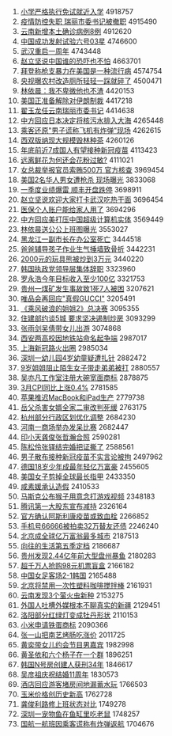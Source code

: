 1. [小学严格执行免试就近入学](http://www.baidu.com/baidu?cl=3&tn=SE_baiduhomet8_jmjb7mjw&rsv_dl=fyb_top&fr=top1000&wd=%D0%A1%D1%A7%D1%CF%B8%F1%D6%B4%D0%D0%C3%E2%CA%D4%BE%CD%BD%FC%C8%EB%D1%A7) 4918757
1. [疫情防控失职 瑞丽市委书记被撤职](http://www.baidu.com/baidu?cl=3&tn=SE_baiduhomet8_jmjb7mjw&rsv_dl=fyb_top&fr=top1000&wd=%D2%DF%C7%E9%B7%C0%BF%D8%CA%A7%D6%B0%20%C8%F0%C0%F6%CA%D0%CE%AF%CA%E9%BC%C7%B1%BB%B3%B7%D6%B0) 4915490
1. [云南新增本土确诊病例8例](http://www.baidu.com/baidu?cl=3&tn=SE_baiduhomet8_jmjb7mjw&rsv_dl=fyb_top&fr=top1000&wd=%D4%C6%C4%CF%D0%C2%D4%F6%B1%BE%CD%C1%C8%B7%D5%EF%B2%A1%C0%FD8%C0%FD) 4912620
1. [中国成功发射试验六号03星](http://www.baidu.com/baidu?cl=3&tn=SE_baiduhomet8_jmjb7mjw&rsv_dl=fyb_top&fr=top1000&wd=%D6%D0%B9%FA%B3%C9%B9%A6%B7%A2%C9%E4%CA%D4%D1%E9%C1%F9%BA%C503%D0%C7) 4746600
1. [武汉重启一周年](http://www.baidu.com/baidu?cl=3&tn=SE_baiduhomet8_jmjb7mjw&rsv_dl=fyb_top&fr=top1000&wd=%CE%E4%BA%BA%D6%D8%C6%F4%D2%BB%D6%DC%C4%EA) 4743448
1. [赵立坚说中国谁的恐吓也不怕](http://www.baidu.com/baidu?cl=3&tn=SE_baiduhomet8_jmjb7mjw&rsv_dl=fyb_top&fr=top1000&wd=%D5%D4%C1%A2%BC%E1%CB%B5%D6%D0%B9%FA%CB%AD%B5%C4%BF%D6%CF%C5%D2%B2%B2%BB%C5%C2) 4663701
1. [拜登称枪支暴力在美国是一种流行病](http://www.baidu.com/baidu?cl=3&tn=SE_baiduhomet8_jmjb7mjw&rsv_dl=fyb_top&fr=top1000&wd=%B0%DD%B5%C7%B3%C6%C7%B9%D6%A7%B1%A9%C1%A6%D4%DA%C3%C0%B9%FA%CA%C7%D2%BB%D6%D6%C1%F7%D0%D0%B2%A1) 4574754
1. [央视曝农村改造厕所轻轻一踩就碎了](http://www.baidu.com/baidu?cl=3&tn=SE_baiduhomet8_jmjb7mjw&rsv_dl=fyb_top&fr=top1000&wd=%D1%EB%CA%D3%C6%D8%C5%A9%B4%E5%B8%C4%D4%EC%B2%DE%CB%F9%C7%E1%C7%E1%D2%BB%B2%C8%BE%CD%CB%E9%C1%CB) 4500471
1. [林依晨：我不卑微他也不渣](http://www.baidu.com/baidu?cl=3&tn=SE_baiduhomet8_jmjb7mjw&rsv_dl=fyb_top&fr=top1000&wd=%C1%D6%D2%C0%B3%BF%A3%BA%CE%D2%B2%BB%B1%B0%CE%A2%CB%FB%D2%B2%B2%BB%D4%FC) 4420153
1. [美国正准备解除对伊朗制裁](http://www.baidu.com/baidu?cl=3&tn=SE_baiduhomet8_jmjb7mjw&rsv_dl=fyb_top&fr=top1000&wd=%C3%C0%B9%FA%D5%FD%D7%BC%B1%B8%BD%E2%B3%FD%B6%D4%D2%C1%C0%CA%D6%C6%B2%C3) 4417218
1. [翟玉龙任云南瑞丽市委书记](http://www.baidu.com/baidu?cl=3&tn=SE_baiduhomet8_jmjb7mjw&rsv_dl=fyb_top&fr=top1000&wd=%B5%D4%D3%F1%C1%FA%C8%CE%D4%C6%C4%CF%C8%F0%C0%F6%CA%D0%CE%AF%CA%E9%BC%C7) 4414638
1. [中方回应日本决定将核污水排入大海](http://www.baidu.com/baidu?cl=3&tn=SE_baiduhomet8_jmjb7mjw&rsv_dl=fyb_top&fr=top1000&wd=%D6%D0%B7%BD%BB%D8%D3%A6%C8%D5%B1%BE%BE%F6%B6%A8%BD%AB%BA%CB%CE%DB%CB%AE%C5%C5%C8%EB%B4%F3%BA%A3) 4265448
1. [乘客还原"男子谎称飞机有炸弹"现场](http://www.baidu.com/baidu?cl=3&tn=SE_baiduhomet8_jmjb7mjw&rsv_dl=fyb_top&fr=top1000&wd=%B3%CB%BF%CD%BB%B9%D4%AD%22%C4%D0%D7%D3%BB%D1%B3%C6%B7%C9%BB%FA%D3%D0%D5%A8%B5%AF%22%CF%D6%B3%A1) 4262615
1. [西双版纳现大规模毁林种茶](http://www.baidu.com/baidu?cl=3&tn=SE_baiduhomet8_jmjb7mjw&rsv_dl=fyb_top&fr=top1000&wd=%CE%F7%CB%AB%B0%E6%C4%C9%CF%D6%B4%F3%B9%E6%C4%A3%BB%D9%C1%D6%D6%D6%B2%E8) 4260126
1. [年底前近7成国人有望接种新冠疫苗](http://www.baidu.com/baidu?cl=3&tn=SE_baiduhomet8_jmjb7mjw&rsv_dl=fyb_top&fr=top1000&wd=%C4%EA%B5%D7%C7%B0%BD%FC7%B3%C9%B9%FA%C8%CB%D3%D0%CD%FB%BD%D3%D6%D6%D0%C2%B9%DA%D2%DF%C3%E7) 4113423
1. [远离鲜花为何还会花粉过敏?](http://www.baidu.com/baidu?cl=3&tn=SE_baiduhomet8_jmjb7mjw&rsv_dl=fyb_top&fr=top1000&wd=%D4%B6%C0%EB%CF%CA%BB%A8%CE%AA%BA%CE%BB%B9%BB%E1%BB%A8%B7%DB%B9%FD%C3%F4%3F) 4111021
1. [女总裁举报官员索贿500万 官方核查](http://www.baidu.com/baidu?cl=3&tn=SE_baiduhomet8_jmjb7mjw&rsv_dl=fyb_top&fr=top1000&wd=%C5%AE%D7%DC%B2%C3%BE%D9%B1%A8%B9%D9%D4%B1%CB%F7%BB%DF500%CD%F2%20%B9%D9%B7%BD%BA%CB%B2%E9) 3969454
1. [美国2名华人男女遭枪杀 现场曝光](http://www.baidu.com/baidu?cl=3&tn=SE_baiduhomet8_jmjb7mjw&rsv_dl=fyb_top&fr=top1000&wd=%C3%C0%B9%FA2%C3%FB%BB%AA%C8%CB%C4%D0%C5%AE%D4%E2%C7%B9%C9%B1%20%CF%D6%B3%A1%C6%D8%B9%E2) 3833068
1. [一季度业绩爆雷 顺丰开盘跌停](http://www.baidu.com/baidu?cl=3&tn=SE_baiduhomet8_jmjb7mjw&rsv_dl=fyb_top&fr=top1000&wd=%D2%BB%BC%BE%B6%C8%D2%B5%BC%A8%B1%AC%C0%D7%20%CB%B3%B7%E1%BF%AA%C5%CC%B5%F8%CD%A3) 3698911
1. [赵立坚说欢迎大家打卡武汉吃热干面](http://www.baidu.com/baidu?cl=3&tn=SE_baiduhomet8_jmjb7mjw&rsv_dl=fyb_top&fr=top1000&wd=%D5%D4%C1%A2%BC%E1%CB%B5%BB%B6%D3%AD%B4%F3%BC%D2%B4%F2%BF%A8%CE%E4%BA%BA%B3%D4%C8%C8%B8%C9%C3%E6) 3696454
1. [医保个人账户能给家人用了](http://www.baidu.com/baidu?cl=3&tn=SE_baiduhomet8_jmjb7mjw&rsv_dl=fyb_top&fr=top1000&wd=%D2%BD%B1%A3%B8%F6%C8%CB%D5%CB%BB%A7%C4%DC%B8%F8%BC%D2%C8%CB%D3%C3%C1%CB) 3694296
1. [中方回应美打压中国超级计算机实体](http://www.baidu.com/baidu?cl=3&tn=SE_baiduhomet8_jmjb7mjw&rsv_dl=fyb_top&fr=top1000&wd=%D6%D0%B7%BD%BB%D8%D3%A6%C3%C0%B4%F2%D1%B9%D6%D0%B9%FA%B3%AC%BC%B6%BC%C6%CB%E3%BB%FA%CA%B5%CC%E5) 3569449
1. [林依晨送公公上班图曝光](http://www.baidu.com/baidu?cl=3&tn=SE_baiduhomet8_jmjb7mjw&rsv_dl=fyb_top&fr=top1000&wd=%C1%D6%D2%C0%B3%BF%CB%CD%B9%AB%B9%AB%C9%CF%B0%E0%CD%BC%C6%D8%B9%E2) 3553027
1. [黑龙江一副市长在办公室死亡](http://www.baidu.com/baidu?cl=3&tn=SE_baiduhomet8_jmjb7mjw&rsv_dl=fyb_top&fr=top1000&wd=%BA%DA%C1%FA%BD%AD%D2%BB%B8%B1%CA%D0%B3%A4%D4%DA%B0%EC%B9%AB%CA%D2%CB%C0%CD%F6) 3444518
1. [爸爸辅导孩子作业生气捶墙致骨折](http://www.baidu.com/baidu?cl=3&tn=SE_baiduhomet8_jmjb7mjw&rsv_dl=fyb_top&fr=top1000&wd=%B0%D6%B0%D6%B8%A8%B5%BC%BA%A2%D7%D3%D7%F7%D2%B5%C9%FA%C6%F8%B4%B7%C7%BD%D6%C2%B9%C7%D5%DB) 3442231
1. [2000元的玩具熊被炒到3万元](http://www.baidu.com/baidu?cl=3&tn=SE_baiduhomet8_jmjb7mjw&rsv_dl=fyb_top&fr=top1000&wd=2000%D4%AA%B5%C4%CD%E6%BE%DF%D0%DC%B1%BB%B3%B4%B5%BD3%CD%F2%D4%AA) 3440220
1. [韩国执政党领导层集体辞职](http://www.baidu.com/baidu?cl=3&tn=SE_baiduhomet8_jmjb7mjw&rsv_dl=fyb_top&fr=top1000&wd=%BA%AB%B9%FA%D6%B4%D5%FE%B5%B3%C1%EC%B5%BC%B2%E3%BC%AF%CC%E5%B4%C7%D6%B0) 3323960
1. [罗永浩今年目标收入至少100亿](http://www.baidu.com/baidu?cl=3&tn=SE_baiduhomet8_jmjb7mjw&rsv_dl=fyb_top&fr=top1000&wd=%C2%DE%D3%C0%BA%C6%BD%F1%C4%EA%C4%BF%B1%EA%CA%D5%C8%EB%D6%C1%C9%D9100%D2%DA) 3321753
1. [贵州一煤矿发生事故致1死7人被困](http://www.baidu.com/baidu?cl=3&tn=SE_baiduhomet8_jmjb7mjw&rsv_dl=fyb_top&fr=top1000&wd=%B9%F3%D6%DD%D2%BB%C3%BA%BF%F3%B7%A2%C9%FA%CA%C2%B9%CA%D6%C21%CB%C07%C8%CB%B1%BB%C0%A7) 3207621
1. [唯品会再回应"真假GUCCI"](http://www.baidu.com/baidu?cl=3&tn=SE_baiduhomet8_jmjb7mjw&rsv_dl=fyb_top&fr=top1000&wd=%CE%A8%C6%B7%BB%E1%D4%D9%BB%D8%D3%A6%22%D5%E6%BC%D9GUCCI%22) 3205491
1. [《乘风破浪的姐姐2》总决赛](http://www.baidu.com/baidu?cl=3&tn=SE_baiduhomet8_jmjb7mjw&rsv_dl=fyb_top&fr=top1000&wd=%A1%B6%B3%CB%B7%E7%C6%C6%C0%CB%B5%C4%BD%E3%BD%E32%A1%B7%D7%DC%BE%F6%C8%FC) 3095355
1. [住建部约谈5城 要求坚决遏制炒房](http://www.baidu.com/baidu?cl=3&tn=SE_baiduhomet8_jmjb7mjw&rsv_dl=fyb_top&fr=top1000&wd=%D7%A1%BD%A8%B2%BF%D4%BC%CC%B85%B3%C7%20%D2%AA%C7%F3%BC%E1%BE%F6%B6%F4%D6%C6%B3%B4%B7%BF) 3093299
1. [张雨剑吴倩带女儿出游](http://www.baidu.com/baidu?cl=3&tn=SE_baiduhomet8_jmjb7mjw&rsv_dl=fyb_top&fr=top1000&wd=%D5%C5%D3%EA%BD%A3%CE%E2%D9%BB%B4%F8%C5%AE%B6%F9%B3%F6%D3%CE) 3074868
1. [西安两高校因地铁站命名起争端](http://www.baidu.com/baidu?cl=3&tn=SE_baiduhomet8_jmjb7mjw&rsv_dl=fyb_top&fr=top1000&wd=%CE%F7%B0%B2%C1%BD%B8%DF%D0%A3%D2%F2%B5%D8%CC%FA%D5%BE%C3%FC%C3%FB%C6%F0%D5%F9%B6%CB) 2987017
1. [上海新冠路火出圈](http://www.baidu.com/baidu?cl=3&tn=SE_baiduhomet8_jmjb7mjw&rsv_dl=fyb_top&fr=top1000&wd=%C9%CF%BA%A3%D0%C2%B9%DA%C2%B7%BB%F0%B3%F6%C8%A6) 2985034
1. [深圳一幼儿园4岁幼童疑遭扎针](http://www.baidu.com/baidu?cl=3&tn=SE_baiduhomet8_jmjb7mjw&rsv_dl=fyb_top&fr=top1000&wd=%C9%EE%DB%DA%D2%BB%D3%D7%B6%F9%D4%B04%CB%EA%D3%D7%CD%AF%D2%C9%D4%E2%D4%FA%D5%EB) 2882472
1. [9岁姐姐阻止陌生女子带走弟弟被打](http://www.baidu.com/baidu?cl=3&tn=SE_baiduhomet8_jmjb7mjw&rsv_dl=fyb_top&fr=top1000&wd=9%CB%EA%BD%E3%BD%E3%D7%E8%D6%B9%C4%B0%C9%FA%C5%AE%D7%D3%B4%F8%D7%DF%B5%DC%B5%DC%B1%BB%B4%F2) 2880557
1. [吴亦凡工作室注册大碗宽面商标](http://www.baidu.com/baidu?cl=3&tn=SE_baiduhomet8_jmjb7mjw&rsv_dl=fyb_top&fr=top1000&wd=%CE%E2%D2%E0%B7%B2%B9%A4%D7%F7%CA%D2%D7%A2%B2%E1%B4%F3%CD%EB%BF%ED%C3%E6%C9%CC%B1%EA) 2878875
1. [3月CPI同比上涨0.4%](http://www.baidu.com/baidu?cl=3&tn=SE_baiduhomet8_jmjb7mjw&rsv_dl=fyb_top&fr=top1000&wd=3%D4%C2CPI%CD%AC%B1%C8%C9%CF%D5%C70.4%25) 2781585
1. [苹果推迟MacBook和iPad生产](http://www.baidu.com/baidu?cl=3&tn=SE_baiduhomet8_jmjb7mjw&rsv_dl=fyb_top&fr=top1000&wd=%C6%BB%B9%FB%CD%C6%B3%D9MacBook%BA%CDiPad%C9%FA%B2%FA) 2779738
1. [岳父杀害女婿全家二审改判死缓](http://www.baidu.com/baidu?cl=3&tn=SE_baiduhomet8_jmjb7mjw&rsv_dl=fyb_top&fr=top1000&wd=%D4%C0%B8%B8%C9%B1%BA%A6%C5%AE%D0%F6%C8%AB%BC%D2%B6%FE%C9%F3%B8%C4%C5%D0%CB%C0%BB%BA) 2763175
1. [杭州部分行政区划优化调整](http://www.baidu.com/baidu?cl=3&tn=SE_baiduhomet8_jmjb7mjw&rsv_dl=fyb_top&fr=top1000&wd=%BA%BC%D6%DD%B2%BF%B7%D6%D0%D0%D5%FE%C7%F8%BB%AE%D3%C5%BB%AF%B5%F7%D5%FB) 2684230
1. [河南一商场举办发呆比赛](http://www.baidu.com/baidu?cl=3&tn=SE_baiduhomet8_jmjb7mjw&rsv_dl=fyb_top&fr=top1000&wd=%BA%D3%C4%CF%D2%BB%C9%CC%B3%A1%BE%D9%B0%EC%B7%A2%B4%F4%B1%C8%C8%FC) 2682447
1. [印小天龚俊张哲瀚合照](http://www.baidu.com/baidu?cl=3&tn=SE_baiduhomet8_jmjb7mjw&rsv_dl=fyb_top&fr=top1000&wd=%D3%A1%D0%A1%CC%EC%B9%A8%BF%A1%D5%C5%D5%DC%E5%AB%BA%CF%D5%D5) 2590281
1. [陈松伶张铎结完婚把证撕了](http://www.baidu.com/baidu?cl=3&tn=SE_baiduhomet8_jmjb7mjw&rsv_dl=fyb_top&fr=top1000&wd=%B3%C2%CB%C9%C1%E6%D5%C5%EE%EC%BD%E1%CD%EA%BB%E9%B0%D1%D6%A4%CB%BA%C1%CB) 2588561
1. [男子散布接种新冠疫苗不实言论被拘](http://www.baidu.com/baidu?cl=3&tn=SE_baiduhomet8_jmjb7mjw&rsv_dl=fyb_top&fr=top1000&wd=%C4%D0%D7%D3%C9%A2%B2%BC%BD%D3%D6%D6%D0%C2%B9%DA%D2%DF%C3%E7%B2%BB%CA%B5%D1%D4%C2%DB%B1%BB%BE%D0) 2497962
1. [德国18岁少年成最年轻亿万富豪](http://www.baidu.com/baidu?cl=3&tn=SE_baiduhomet8_jmjb7mjw&rsv_dl=fyb_top&fr=top1000&wd=%B5%C2%B9%FA18%CB%EA%C9%D9%C4%EA%B3%C9%D7%EE%C4%EA%C7%E1%D2%DA%CD%F2%B8%BB%BA%C0) 2455605
1. [美国女子剪掉全球最长指甲](http://www.baidu.com/baidu?cl=3&tn=SE_baiduhomet8_jmjb7mjw&rsv_dl=fyb_top&fr=top1000&wd=%C3%C0%B9%FA%C5%AE%D7%D3%BC%F4%B5%F4%C8%AB%C7%F2%D7%EE%B3%A4%D6%B8%BC%D7) 2433350
1. [咸素媛承认造假](http://www.baidu.com/baidu?cl=3&tn=SE_baiduhomet8_jmjb7mjw&rsv_dl=fyb_top&fr=top1000&wd=%CF%CC%CB%D8%E6%C2%B3%D0%C8%CF%D4%EC%BC%D9) 2410533
1. [马斯克公布猴子用意念打游戏视频](http://www.baidu.com/baidu?cl=3&tn=SE_baiduhomet8_jmjb7mjw&rsv_dl=fyb_top&fr=top1000&wd=%C2%ED%CB%B9%BF%CB%B9%AB%B2%BC%BA%EF%D7%D3%D3%C3%D2%E2%C4%EE%B4%F2%D3%CE%CF%B7%CA%D3%C6%B5) 2348183
1. [腾讯第一大股东宣布减持](http://www.baidu.com/baidu?cl=3&tn=SE_baiduhomet8_jmjb7mjw&rsv_dl=fyb_top&fr=top1000&wd=%CC%DA%D1%B6%B5%DA%D2%BB%B4%F3%B9%C9%B6%AB%D0%FB%B2%BC%BC%F5%B3%D6) 2326164
1. [官方确认阿斯利康疫苗或致血栓](http://www.baidu.com/baidu?cl=3&tn=SE_baiduhomet8_jmjb7mjw&rsv_dl=fyb_top&fr=top1000&wd=%B9%D9%B7%BD%C8%B7%C8%CF%B0%A2%CB%B9%C0%FB%BF%B5%D2%DF%C3%E7%BB%F2%D6%C2%D1%AA%CB%A8) 2266852
1. [手机号66666被拍卖32万替友还债](http://www.baidu.com/baidu?cl=3&tn=SE_baiduhomet8_jmjb7mjw&rsv_dl=fyb_top&fr=top1000&wd=%CA%D6%BB%FA%BA%C566666%B1%BB%C5%C4%C2%F432%CD%F2%CC%E6%D3%D1%BB%B9%D5%AE) 2246240
1. [北京成全球亿万富翁最多城市](http://www.baidu.com/baidu?cl=3&tn=SE_baiduhomet8_jmjb7mjw&rsv_dl=fyb_top&fr=top1000&wd=%B1%B1%BE%A9%B3%C9%C8%AB%C7%F2%D2%DA%CD%F2%B8%BB%CE%CC%D7%EE%B6%E0%B3%C7%CA%D0) 2187513
1. [向往的生活第五季定档](http://www.baidu.com/baidu?cl=3&tn=SE_baiduhomet8_jmjb7mjw&rsv_dl=fyb_top&fr=top1000&wd=%CF%F2%CD%F9%B5%C4%C9%FA%BB%EE%B5%DA%CE%E5%BC%BE%B6%A8%B5%B5) 2186687
1. [贵州发现2.44亿年前大型盘州暴鱼](http://www.baidu.com/baidu?cl=3&tn=SE_baiduhomet8_jmjb7mjw&rsv_dl=fyb_top&fr=top1000&wd=%B9%F3%D6%DD%B7%A2%CF%D62.44%D2%DA%C4%EA%C7%B0%B4%F3%D0%CD%C5%CC%D6%DD%B1%A9%D3%E3) 2180283
1. [超千万人抢购98元机票盲盒](http://www.baidu.com/baidu?cl=3&tn=SE_baiduhomet8_jmjb7mjw&rsv_dl=fyb_top&fr=top1000&wd=%B3%AC%C7%A7%CD%F2%C8%CB%C7%C0%B9%BA98%D4%AA%BB%FA%C6%B1%C3%A4%BA%D0) 2166182
1. [中国女足客场2-1韩国](http://www.baidu.com/baidu?cl=3&tn=SE_baiduhomet8_jmjb7mjw&rsv_dl=fyb_top&fr=top1000&wd=%D6%D0%B9%FA%C5%AE%D7%E3%BF%CD%B3%A12-1%BA%AB%B9%FA) 2165488
1. [北京将禁用一次性塑料咖啡搅拌棒](http://www.baidu.com/baidu?cl=3&tn=SE_baiduhomet8_jmjb7mjw&rsv_dl=fyb_top&fr=top1000&wd=%B1%B1%BE%A9%BD%AB%BD%FB%D3%C3%D2%BB%B4%CE%D0%D4%CB%DC%C1%CF%BF%A7%B7%C8%BD%C1%B0%E8%B0%F4) 2161931
1. [云南发现3个萤火虫新种](http://www.baidu.com/baidu?cl=3&tn=SE_baiduhomet8_jmjb7mjw&rsv_dl=fyb_top&fr=top1000&wd=%D4%C6%C4%CF%B7%A2%CF%D63%B8%F6%D3%A9%BB%F0%B3%E6%D0%C2%D6%D6) 2153275
1. [外国人吐槽外媒根本不聊真实的新疆](http://www.baidu.com/baidu?cl=3&tn=SE_baiduhomet8_jmjb7mjw&rsv_dl=fyb_top&fr=top1000&wd=%CD%E2%B9%FA%C8%CB%CD%C2%B2%DB%CD%E2%C3%BD%B8%F9%B1%BE%B2%BB%C1%C4%D5%E6%CA%B5%B5%C4%D0%C2%BD%AE) 2129451
1. [洛阳部分红绿灯变成牡丹形状](http://www.baidu.com/baidu?cl=3&tn=SE_baiduhomet8_jmjb7mjw&rsv_dl=fyb_top&fr=top1000&wd=%C2%E5%D1%F4%B2%BF%B7%D6%BA%EC%C2%CC%B5%C6%B1%E4%B3%C9%C4%B5%B5%A4%D0%CE%D7%B4) 2110153
1. [小米申请铁蛋商标](http://www.baidu.com/baidu?cl=3&tn=SE_baiduhomet8_jmjb7mjw&rsv_dl=fyb_top&fr=top1000&wd=%D0%A1%C3%D7%C9%EA%C7%EB%CC%FA%B5%B0%C9%CC%B1%EA) 2090366
1. [张一山把南艺烤肠吃涨价](http://www.baidu.com/baidu?cl=3&tn=SE_baiduhomet8_jmjb7mjw&rsv_dl=fyb_top&fr=top1000&wd=%D5%C5%D2%BB%C9%BD%B0%D1%C4%CF%D2%D5%BF%BE%B3%A6%B3%D4%D5%C7%BC%DB) 2011725
1. [黄奕带女儿约会节目男嘉宾](http://www.baidu.com/baidu?cl=3&tn=SE_baiduhomet8_jmjb7mjw&rsv_dl=fyb_top&fr=top1000&wd=%BB%C6%DE%C8%B4%F8%C5%AE%B6%F9%D4%BC%BB%E1%BD%DA%C4%BF%C4%D0%BC%CE%B1%F6) 1982998
1. [黄圣依和六个杨子在一个群](http://www.baidu.com/baidu?cl=3&tn=SE_baiduhomet8_jmjb7mjw&rsv_dl=fyb_top&fr=top1000&wd=%BB%C6%CA%A5%D2%C0%BA%CD%C1%F9%B8%F6%D1%EE%D7%D3%D4%DA%D2%BB%B8%F6%C8%BA) 1896251
1. [韩国N号房创建人获刑34年](http://www.baidu.com/baidu?cl=3&tn=SE_baiduhomet8_jmjb7mjw&rsv_dl=fyb_top&fr=top1000&wd=%BA%AB%B9%FAN%BA%C5%B7%BF%B4%B4%BD%A8%C8%CB%BB%F1%D0%CC34%C4%EA) 1846617
1. [吴彦祖庆祝结婚11周年](http://www.baidu.com/baidu?cl=3&tn=SE_baiduhomet8_jmjb7mjw&rsv_dl=fyb_top&fr=top1000&wd=%CE%E2%D1%E5%D7%E6%C7%EC%D7%A3%BD%E1%BB%E911%D6%DC%C4%EA) 1830573
1. [酒店回应游客堵房间地漏蓄水玩](http://www.baidu.com/baidu?cl=3&tn=SE_baiduhomet8_jmjb7mjw&rsv_dl=fyb_top&fr=top1000&wd=%BE%C6%B5%EA%BB%D8%D3%A6%D3%CE%BF%CD%B6%C2%B7%BF%BC%E4%B5%D8%C2%A9%D0%EE%CB%AE%CD%E6) 1766503
1. [玉米价格创历史新高](http://www.baidu.com/baidu?cl=3&tn=SE_baiduhomet8_jmjb7mjw&rsv_dl=fyb_top&fr=top1000&wd=%D3%F1%C3%D7%BC%DB%B8%F1%B4%B4%C0%FA%CA%B7%D0%C2%B8%DF) 1762728
1. [龚俊利路修上班状态对比](http://www.baidu.com/baidu?cl=3&tn=SE_baiduhomet8_jmjb7mjw&rsv_dl=fyb_top&fr=top1000&wd=%B9%A8%BF%A1%C0%FB%C2%B7%D0%DE%C9%CF%B0%E0%D7%B4%CC%AC%B6%D4%B1%C8) 1749278
1. [深圳一宠物鱼在鱼缸里吃老鼠](http://www.baidu.com/baidu?cl=3&tn=SE_baiduhomet8_jmjb7mjw&rsv_dl=fyb_top&fr=top1000&wd=%C9%EE%DB%DA%D2%BB%B3%E8%CE%EF%D3%E3%D4%DA%D3%E3%B8%D7%C0%EF%B3%D4%C0%CF%CA%F3) 1748257
1. [国航一航班因乘客谎称有炸弹返航](http://www.baidu.com/baidu?cl=3&tn=SE_baiduhomet8_jmjb7mjw&rsv_dl=fyb_top&fr=top1000&wd=%B9%FA%BA%BD%D2%BB%BA%BD%B0%E0%D2%F2%B3%CB%BF%CD%BB%D1%B3%C6%D3%D0%D5%A8%B5%AF%B7%B5%BA%BD) 1704676